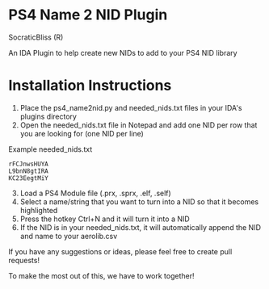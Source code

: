 # PS4 Name 2 NID Plugin

SocraticBliss (R)

An IDA Plugin to help create new NIDs to add to your PS4 NID library

# Installation Instructions
1) Place the ps4_name2nid.py and needed_nids.txt files in your IDA's plugins directory
2) Open the needed_nids.txt file in Notepad and add one NID per row that you are looking for (one NID per line)

Example needed_nids.txt
```
rFCJnwsHUYA
L9bnN8gtIRA
KC23EegtMiY
```
3) Load a PS4 Module file (.prx, .sprx, .elf, .self)
4) Select a name/string that you want to turn into a NID so that it becomes highlighted
5) Press the hotkey Ctrl+N and it will turn it into a NID
6) If the NID is in your needed_nids.txt, it will automatically append the NID and name to your aerolib.csv

If you have any suggestions or ideas, please feel free to create pull requests!

To make the most out of this, we have to work together!
